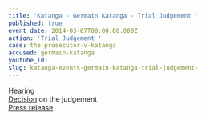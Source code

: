 ```yaml
---
title: 'Katanga - Germain Katanga - Trial Judgement '
published: true
event_date: 2014-03-07T00:00:00.000Z
action: 'Trial Judgement '
case: the-prosecutor-v-katanga
accused: germain-katanga
youtube_id:
slug: katanga-events-germain-katanga-trial-judgement-
---
```



[Hearing](https://youtu.be/8Tu7Cze16sQ)
<br>[Decision](https://www.icc-cpi.int/Pages/record.aspx?docNo=ICC-01/04-01/07-3436) on the judgement
<br>[Press release](https://www.icc-cpi.int/pages/item.aspx?name=PR986)